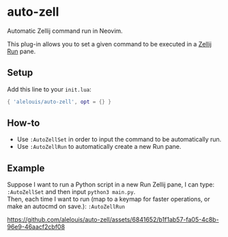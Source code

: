 # auto-zell
Automatic Zellij command run in Neovim.  

This plug-in allows you to set a given command to be executed in a [Zellij Run](https://zellij.dev/documentation/zellij-run) pane.

## Setup
Add this line to your `init.lua`:
```lua
{ 'alelouis/auto-zell', opt = {} }
```

## How-to

- Use `:AutoZellSet` in order to input the command to be automatically run.
- Use `:AutoZellRun` to automatically create a new Run pane.

## Example

Suppose I want to run a Python script in a new Run Zellij pane, I can type:  
`:AutoZellSet` and then input `python3 main.py`.  
Then, each time I want to run (map to a keymap for faster operations, or make an autocmd on save.):
`:AutoZellRun`

https://github.com/alelouis/auto-zell/assets/6841652/b1f1ab57-fa05-4c8b-96e9-46aacf2cbf08

